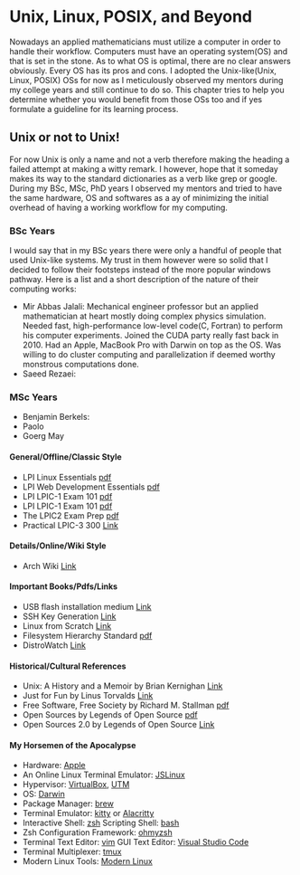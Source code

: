 # Unix, Linux, POSIX, and Beyond

Nowadays an applied mathematicians must utilize a computer in order to handle their workflow.
Computers must have an operating system(OS) and that is set in the stone. As to what OS
is optimal, there are no clear answers obviously. Every OS has its pros and cons. I adopted
the Unix-like(Unix, Linux, POSIX) OSs for now as I meticulously observed my mentors during my college years and still continue 
to do so. This chapter tries to help you determine whether you 
would benefit from those OSs too and if yes formulate a guideline for its learning process.

## Unix or not to Unix!

For now Unix is only a name and not a verb therefore making the heading a failed attempt at making a
witty remark. I however, hope that it someday makes its way to the standard dictionaries 
as a verb like grep or google. During my BSc, MSc, PhD years I observed my mentors and tried to 
have the same hardware, OS and softwares as a ay of minimizing the initial overhead of having a working 
workflow for my computing.

### BSc Years

I would say that in my BSc years there were only a handful of people that used Unix-like systems.
My trust in them however were so solid that I decided to follow their footsteps instead of the more
popular windows pathway. Here is a list and a short description of the nature of their computing works:

- Mir Abbas Jalali: Mechanical engineer professor but an applied mathematician at heart mostly
    doing complex physics simulation. Needed fast, high-performance low-level code(C, Fortran) to perform
    his computer experiments. Joined the CUDA party really fast back in 2010. Had an Apple, MacBook Pro with
    Darwin on top as the OS. Was willing to do cluster computing and parallelization if deemed worthy 
    monstrous computations done.
- Saeed Rezaei: 

### MSc Years

- Benjamin Berkels: 
- Paolo
- Goerg May

#### General/Offline/Classic Style

- LPI Linux Essentials [pdf](https://learning.lpi.org/pdfstore/LPI-Learning-Material-010-160-en.pdf)
- LPI Web Development Essentials [pdf](https://learning.lpi.org/pdfstore/LPI-Learning-Material-030-100-en.pdf)
- LPI LPIC-1 Exam 101 [pdf](https://learning.lpi.org/pdfstore/LPI-Learning-Material-101-500-en.pdf)
- LPI LPIC-1 Exam 101 [pdf](https://learning.lpi.org/pdfstore/LPI-Learning-Material-102-500-en.pdf)
- The LPIC2 Exam Prep [pdf](https://lpic2book.github.io/src/pdf/lpic2book.pdf)
- Practical LPIC-3 300 [Link](https://link.springer.com/book/10.1007/978-1-4842-4473-9)

#### Details/Online/Wiki Style

- Arch Wiki [Link](https://wiki.archlinux.org/)

#### Important Books/Pdfs/Links

- USB flash installation medium [Link](https://wiki.archlinux.org/title/USB_flash_installation_medium)
- SSH Key Generation [Link](https://wiki.archlinux.org/title/SSH_keys)
- Linux from Scratch [Link](https://www.linuxfromscratch.org/lfs/downloads/stable/LFS-BOOK-11.2.pdf)
- Filesystem Hierarchy Standard [pdf](https://refspecs.linuxfoundation.org/FHS_3.0/fhs-3.0.pdf)
- DistroWatch [Link](https://distrowatch.com/)

#### Historical/Cultural References

- Unix: A History and a Memoir by Brian Kernighan [Link](https://www.cs.princeton.edu/~bwk/memoir.html)
- Just for Fun by Linus Torvalds [Link](https://www.harpercollins.com/products/just-for-fun-linus-torvaldsdavid-diamond)
- Free Software, Free Society by Richard M. Stallman [pdf](https://www.gnu.org/doc/fsfs3-hardcover.pdf)
- Open Sources by Legends of Open Source [pdf](https://smaldone.com.ar/documentos/libros/opensources.pdf)
- Open Sources 2.0 by Legends of Open Source [Link](https://www.oreilly.com/library/view/open-sources-20/0596008023/)

#### My Horsemen of the Apocalypse

- Hardware: [Apple](https://www.apple.com/mac/)
- An Online Linux Terminal Emulator: [JSLinux](https://bellard.org/jslinux/)
- Hypervisor: [VirtualBox](https://www.virtualbox.org/), [UTM](https://mac.getutm.app/)
- OS: [Darwin](https://github.com/apple/darwin-xnu)
- Package Manager: [brew](https://brew.sh/)
- Terminal Emulator: [kitty](https://sw.kovidgoyal.net/kitty/) or [Alacritty](https://alacritty.org/)
- Interactive Shell: [zsh](https://www.zsh.org/) Scripting Shell: [bash](https://www.gnu.org/software/bash/)
- Zsh Configuration Framework: [ohmyzsh](https://ohmyz.sh/)
- Terminal Text Editor: [vim](https://www.vim.org/) GUI Text Editor: [Visual Studio Code](https://code.visualstudio.com/)
- Terminal Multiplexer: [tmux](https://github.com/tmux)
- Modern Linux Tools: [Modern Linux](https://github.com/ibraheemdev/modern-unix)


